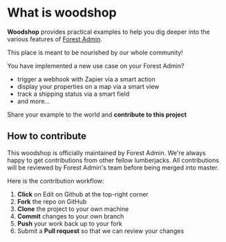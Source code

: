 # What is woodshop

**Woodshop** provides practical examples to help you dig deeper into the various features of [Forest Admin](https://www.forestadmin.com/).

This place is meant to be nourished by our whole community!

You have implemented a new use case on your Forest Admin?

* trigger a webhook with Zapier via a smart action
* display your properties on a map via a smart view
* track a shipping status via a smart field
* and more...

Share your example to the world and **contribute to this project**

## How to contribute

This woodshop is officially maintained by Forest Admin. We're always happy to get contributions from other fellow lumberjacks. All contributions will be reviewed by Forest Admin's team before being merged into master.

Here is the contribution workflow:

1. **Click** on Edit on Github at the top-right corner
2. **Fork** the repo on GitHub
3. **Clone** the project to your own machine
4. **Commit** changes to your own branch
5. **Push** your work back up to your fork
6. Submit a **Pull request** so that we can review your changes

